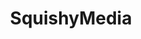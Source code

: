 ---
layout: work
permalink: /project/sqm
keyword: work
title: SquishyMedia
logo: /img/sqm/sqm-logo.png
logo-alt: SquishyMedia logo
hero: /img/sqm/sqm-hero.jpg
hero-alt: x-x-x-
funding: SquishyMedia (internal project)
year: 2016
link: http://www.sqm.io
link-print: sqm.io
role-1: Brand Strategist
role-2: Art Director
role-3: Front-End Developer
two-1: /img/sqm/sqm-ipad-1.png
two-1-alt: sqm.io on iPad
two-2: /img/sqm/sqm-ipad-2.png
two-2-alt: sqm.io on iPad
bio-1: Branding and website update for the agency I worked for until 2017.
bio-2: Squishymedia's client list is made of primarily government, health care, and non-profit clients. It is important to the evolution of our brand that we stay a little quirky, always technically savvy, and provide high design all with in the context of a dependable, secure, and trusted partner.
bio-3: 
three: /img/sqm/sqm-desktop.png
three-alt: sqm.io home page on a desktop
colorClass: sqm
---